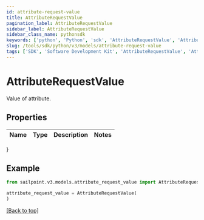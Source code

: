 ```yaml
---
id: attribute-request-value
title: AttributeRequestValue
pagination_label: AttributeRequestValue
sidebar_label: AttributeRequestValue
sidebar_class_name: pythonsdk
keywords: ['python', 'Python', 'sdk', 'AttributeRequestValue', 'AttributeRequestValue'] 
slug: /tools/sdk/python/v3/models/attribute-request-value
tags: ['SDK', 'Software Development Kit', 'AttributeRequestValue', 'AttributeRequestValue']
---
```


# AttributeRequestValue

Value of attribute.

## Properties

Name | Type | Description | Notes
------------ | ------------- | ------------- | -------------
}

## Example

```python
from sailpoint.v3.models.attribute_request_value import AttributeRequestValue

attribute_request_value = AttributeRequestValue(
)

```
[[Back to top]](#) 

